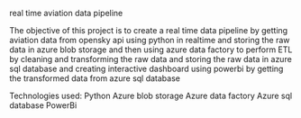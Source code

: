 real time aviation data pipeline

The objective of this project is to create a real time data pipeline by getting aviation data from opensky api using python in realtime and storing the raw data in azure blob storage and then using azure data factory to perform ETL by cleaning and transforming the raw data and storing the raw data in azure sql database and creating interactive dashboard using powerbi by getting the transformed data from azure sql database

Technologies used:
Python
Azure blob storage
Azure data factory
Azure sql database
PowerBi